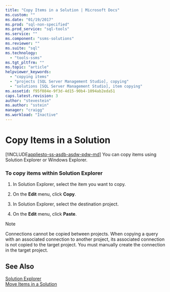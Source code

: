 ```yaml
---
title: "Copy Items in a Solution | Microsoft Docs"
ms.custom: ""
ms.date: "01/19/2017"
ms.prod: "sql-non-specified"
ms.prod_service: "sql-tools"
ms.service: ""
ms.component: "ssms-solutions"
ms.reviewer: ""
ms.suite: "sql"
ms.technology: 
  - "tools-ssms"
ms.tgt_pltfrm: ""
ms.topic: "article"
helpviewer_keywords: 
  - "copying items"
  - "projects [SQL Server Management Studio], copying"
  - "solutions [SQL Server Management Studio], item copying"
ms.assetid: f95f084e-9f3d-4d15-90b4-1094ab2eda51
caps.latest.revision: 3
author: "stevestein"
ms.author: "sstein"
manager: "craigg"
ms.workload: "Inactive"
---
```

# Copy Items in a Solution
[!INCLUDE[appliesto-ss-asdb-asdw-pdw-md](../../includes/appliesto-ss-asdb-asdw-pdw-md.md)]
You can copy items using Solution Explorer or Windows Explorer.  
  
### To copy items within Solution Explorer  
  
1.  In Solution Explorer, select the item you want to copy.  
  
2.  On the **Edit** menu, click **Copy**.  
  
3.  In Solution Explorer, select the destination project.  
  
4.  On the **Edit** menu, click **Paste**.  
  
> [!NOTE]  
> Connections cannot be copied between projects. When copying a query with an associated connection to another project, its associated connection is not copied to the target project. You must manually create the connection in the target project.  
  
## See Also  
[Solution Explorer](../../ssms/solution/solution-explorer.md)  
[Move Items in a Solution](../../ssms/solution/move-items-in-a-solution.md)  
  
